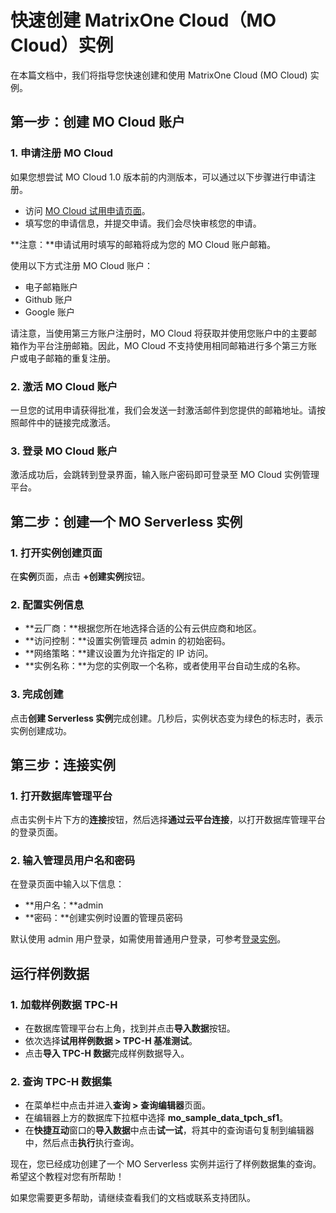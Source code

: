 # 快速创建 MatrixOne Cloud（MO Cloud）实例

在本篇文档中，我们将指导您快速创建和使用 MatrixOne Cloud (MO Cloud) 实例。

## 第一步：创建 MO Cloud 账户

### 1. 申请注册 MO Cloud

如果您想尝试 MO Cloud 1.0 版本前的内测版本，可以通过以下步骤进行申请注册。

- 访问 [MO Cloud 试用申请页面](https://www.matrixorigin.cn/moc-trial)。
- 填写您的申请信息，并提交申请。我们会尽快审核您的申请。

**注意：**申请试用时填写的邮箱将成为您的 MO Cloud 账户邮箱。

使用以下方式注册 MO Cloud 账户：

- 电子邮箱账户
- Github 账户
- Google 账户

请注意，当使用第三方账户注册时，MO Cloud 将获取并使用您账户中的主要邮箱作为平台注册邮箱。因此，MO Cloud 不支持使用相同邮箱进行多个第三方账户或电子邮箱的重复注册。

### 2. 激活 MO Cloud 账户

一旦您的试用申请获得批准，我们会发送一封激活邮件到您提供的邮箱地址。请按照邮件中的链接完成激活。

### 3. 登录 MO Cloud 账户

激活成功后，会跳转到登录界面，输入账户密码即可登录至 MO Cloud 实例管理平台。

## 第二步：创建一个 MO Serverless 实例

### 1. 打开实例创建页面

在**实例**页面，点击 **+创建实例**按钮。

### 2. 配置实例信息

- **云厂商：**根据您所在地选择合适的公有云供应商和地区。
- **访问控制：**设置实例管理员 admin 的初始密码。
- **网络策略：**建议设置为允许指定的 IP 访问。
- **实例名称：**为您的实例取一个名称，或者使用平台自动生成的名称。

### 3. 完成创建

点击**创建 Serverless 实例**完成创建。几秒后，实例状态变为绿色的标志时，表示实例创建成功。

## 第三步：连接实例

### 1. 打开数据库管理平台

点击实例卡片下方的**连接**按钮，然后选择**通过云平台连接**，以打开数据库管理平台的登录页面。

### 2. 输入管理员用户名和密码

在登录页面中输入以下信息：

- **用户名：**admin
- **密码：**创建实例时设置的管理员密码

默认使用 admin 用户登录，如需使用普通用户登录，可参考[登录实例](../Instance-Mgmt/login-instance.md)。

## 运行样例数据

### 1. 加载样例数据 TPC-H

- 在数据库管理平台右上角，找到并点击**导入数据**按钮。
- 依次选择**试用样例数据 > TPC-H 基准测试**。
- 点击**导入 TPC-H 数据**完成样例数据导入。

### 2. 查询 TPC-H 数据集

- 在菜单栏中点击并进入**查询 > 查询编辑器**页面。
- 在编辑器上方的数据库下拉框中选择 **mo_sample_data_tpch_sf1**。
- 在**快捷互动**窗口的**导入数据**中点击**试一试**，将其中的查询语句复制到编辑器中，然后点击**执行**执行查询。

现在，您已经成功创建了一个 MO Serverless 实例并运行了样例数据集的查询。希望这个教程对您有所帮助！

如果您需要更多帮助，请继续查看我们的文档或联系支持团队。
